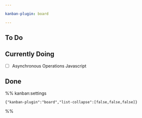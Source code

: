 ```yaml
---

kanban-plugin: board

---
```


## To Do



## Currently Doing

- [ ] Asynchronous Operations Javascript


## Done





%% kanban:settings
```
{"kanban-plugin":"board","list-collapse":[false,false,false]}
```
%%